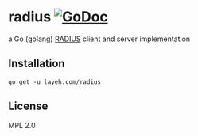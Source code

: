 # radius [![GoDoc](https://godoc.org/layeh.com/radius?status.svg)](https://godoc.org/layeh.com/radius)

a Go (golang) [RADIUS](https://tools.ietf.org/html/rfc2865) client and server implementation

## Installation

    go get -u layeh.com/radius

## License

MPL 2.0

